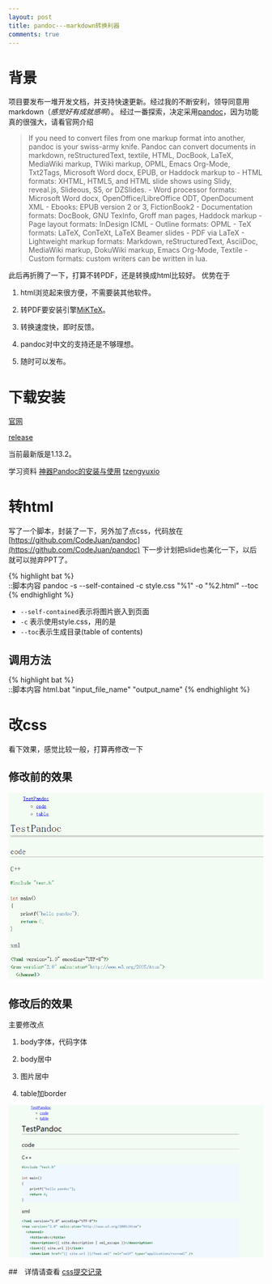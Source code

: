 ```yaml
---
layout: post
title: pandoc---markdown转换利器 
comments: true
---
```


# 背景

项目要发布一堆开发文档，并支持快速更新。经过我的不断安利，领导同意用markdown（*感觉好有成就感啊*）。
经过一番探索，决定采用[pandoc](http://johnmacfarlane.net/pandoc/index.html)，因为功能真的很强大，请看官网介绍


> If you need to convert files from one markup format into another, pandoc is your swiss-army knife. Pandoc can convert documents in markdown, reStructuredText, textile, HTML, DocBook, LaTeX, MediaWiki markup, TWiki markup, OPML, Emacs Org-Mode, Txt2Tags, Microsoft Word docx, EPUB, or Haddock markup to
    - HTML formats: XHTML, HTML5, and HTML slide shows using Slidy, reveal.js, Slideous, S5, or DZSlides.
    - Word processor formats: Microsoft Word docx, OpenOffice/LibreOffice ODT, OpenDocument XML
    - Ebooks: EPUB version 2 or 3, FictionBook2
    - Documentation formats: DocBook, GNU TexInfo, Groff man pages, Haddock markup
    - Page layout formats: InDesign ICML
    - Outline formats: OPML
    - TeX formats: LaTeX, ConTeXt, LaTeX Beamer slides
    - PDF via LaTeX
    - Lightweight markup formats: Markdown, reStructuredText, AsciiDoc, MediaWiki markup, DokuWiki markup, Emacs Org-Mode, Textile
    - Custom formats: custom writers can be written in lua.


此后再折腾了一下，打算不转PDF，还是转换成html比较好。
优势在于

1. html浏览起来很方便，不需要装其他软件。

2. 转PDF要安装引擎[MiKTeX](http://miktex.org/)。

3. 转换速度快，即时反馈。

4. pandoc对中文的支持还是不够理想。

5. 随时可以发布。


# 下载安装

[官网](http://johnmacfarlane.net/pandoc/installing.html)


[release](https://github.com/jgm/pandoc/releases)


当前最新版是1.13.2。

学习资料
[神器Pandoc的安装与使用](http://zhouyichu.com/misc/Pandoc.html)
[tzengyuxio](https://github.com/tzengyuxio/pages)



# 转html

写了一个脚本，封装了一下，另外加了点css，代码放在[https://github.com/CodeJuan/pandoc](https://github.com/CodeJuan/pandoc)
下一步计划把slide也美化一下，以后就可以抛弃PPT了。

{% highlight bat %}  
::脚本内容
pandoc -s --self-contained -c style.css "%1" -o "%2.html" --toc
{% endhighlight %}  

- `--self-contained`表示将图片嵌入到页面
- `-c` 表示使用style.css，用的是
- `--toc`表示生成目录(table of contents)

## 调用方法

{% highlight bat %}  
::脚本内容
html.bat "input_file_name" "output_name"
{% endhighlight %}  

# 改css

看下效果，感觉比较一般，打算再修改一下

## 修改前的效果


![修改前的效果](https://raw.githubusercontent.com/CodeJuan/codejuan.github.io/master/images/blog/pandoc/css_origin.png)


## 修改后的效果

主要修改点

1. body字体，代码字体

2. body居中

3. 图片居中

4. table加border


![修改后的效果](https://raw.githubusercontent.com/CodeJuan/codejuan.github.io/master/images/blog/pandoc/css_new.png)




##　详情请查看
[css提交记录](https://github.com/CodeJuan/pandoc/blob/master/style.css)

